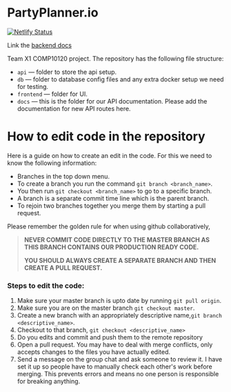 # PartyPlanner.io

[![Netlify Status](https://api.netlify.com/api/v1/badges/a8270273-c66b-419e-9906-53700823fa34/deploy-status)](https://app.netlify.com/sites/pedantic-volhard-92b910/deploys)

Link the [backend docs](https://pedantic-volhard-92b910.netlify.app)

Team X1 COMP10120 project.
The repository has the following file structure:

- `api` &mdash; folder to store the api setup.
- `db` &mdash; folder to database config files and any extra docker setup we need for testing.
- `frontend` &mdash; folder for UI.
- `docs` &mdash; this is the folder for our API documentation. Please add the documentation for new API routes here.

# How to edit code in the repository
Here is a guide on how to create an edit in the code. 
For this we need to know the following information:
- Branches in the top down menu.
- To create a branch you run the command `git branch <branch_name>`.
- You then run `git checkout <branch_name>` to go to a specific branch.
- A branch is a separate commit time line which is the parent branch.
- To rejoin two branches together you merge them by starting a pull request.

Please remember the golden rule for when using github collaboratively,

>**NEVER COMMIT CODE DIRECTLY TO THE MASTER BRANCH AS THIS BRANCH CONTAINS OUR PRODUCTION READY CODE.**
>
>**YOU SHOULD ALWAYS CREATE A SEPARATE BRANCH AND THEN CREATE A PULL REQUEST.**

### Steps to edit the code:
1. Make sure your master branch is upto date by running `git pull origin`.
2. Make sure you are on the master branch `git checkout master`.
3. Create a new branch with an appropriately descriptive name,`git branch <descriptive_name>`.
4. Checkout to that branch, `git checkout <descriptive_name>`
5. Do you edits and commit and push them to the remote repository
6. Open a pull request. You may have to deal with merge conflicts,
   only accepts changes to the files you have actually edited.
7. Send a message on the group chat and ask someone to review it.
   I have set it up so people have to manually check each other's work before merging.
   This prevents errors and means no one person is responsible for breaking anything.